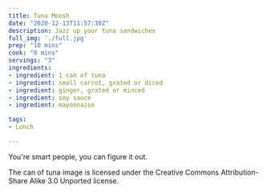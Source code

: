 ```yaml
---
title: Tuna Moosh
date: "2020-12-13T11:57:30Z"
description: Jazz up your tuna sandwiches
full_img: './full.jpg'
prep: "10 mins"
cook: "0 mins"
servings: "3"
ingredients:
- ingredient: 1 can of tuna
- ingredient: small carrot, grated or diced
- ingredient: ginger, grated or minced
- ingredient: soy sauce
- ingredient: mayonnaise

tags:
- Lunch

---
```


You're smart people, you can figure it out.

The can of tuna image is licensed under the Creative Commons Attribution-Share Alike 3.0 Unported license.